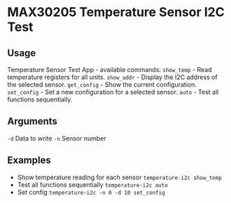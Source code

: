 # MAX30205 Temperature Sensor I2C Test

## Usage

Temperature Sensor Test App - available commands:
`show_temp` - Read temperature registers for all units.
`show_addr` - Display the I2C address of the selected sensor.
`get_config` - Show the current configuration.
`set_config` - Set a new configuration for a selected sensor.
`auto` - Test all functions sequentially.

## Arguments

`-d` Data to write
`-n` Sensor number

## Examples

- Show temperature reading for each sensor
`temperature-i2c show_temp`
- Test all functions sequentially
`temperature-i2c auto`
- Set config
`temperature-i2c -n 0 -d 10 set_config`
